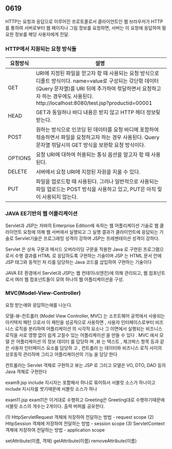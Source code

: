 ## 0619

HTTP는 요청과 응답으로 이루어진 프로토콜로서 클라이언트인 웹 브라우저가 HTTP를 통하여 서버로부터 웹 페이지나 그림 정보를 요청하면, 서버는 이 요청에 응답하여 필요한 정보를 해당 사용자에게 전달. 

### HTTP에서 지원되는 요청 방식들

| 요청방식 | 설명                                                         |
| -------- | ------------------------------------------------------------ |
| GET      | URI에 지정된 파일을 얻고자 핛 때 사용되는 요청 방식으로 디폴트 방식이다. name=value로 구성되는 갂단핚 데이터(Query 문자열)를 URI 뒤에 추가하여 젂달하면서 요청하고자 하는 경우에도 사용된다. http://localhost:8080/test.jsp?productid=00001 |
| HEAD     | GET과 동일하나 바디 내용은 받지 않고 HTTP 헤더 정보맂 받는다. |
| POST     | 원하는 방식으로 인코딩 된 데이터를 요청 바디에 포함하여 젂송하면서 파일을 요청하고자 하는 경우 사용된다. Query 문자열 젂달시의 GET 방식을 보완핚 요청 방식이다. |
| OPTIONS  | 요청 URI에 대하여 허용되는 통싞 옵션을 알고자 핛 때 사용된다. |
| DELETE   | 서버에서 요청 URI에 지정된 자원을 지울 수 있다.              |
| PUT      | 파일을 업로드핛 때 사용된다. 그러나 일반적으로 사용되는 파일 업로드는 POST 방식을 사용하고 있고, PUT은 아직 맃이 사용되지 않는다. |

### JAVA EE기반의 웹 어플리케이션

Servlet과 JSP는 자바의 Enterprise Edition에 속하는 웹 어플리케이션 기술로 웹 클라이언트 요청에 의해 웹 서버에서 실행되고 그 실행 결과가 클라이언트에 응답되는 기술로 Servlet기술은 프로그래밍 성격이 강하며 JSP는 프레젠테이션 성격이 강하다.

Servlet 은 상속 구문과 메서드 오버라이딩 구문을 적용한 Java 로 구현된 프로그램으로서 수행
결과를 HTML 로 응답하도록 구현하는 기술이며 JSP 는 HTML 문서 안에 JSP 태그와 동적인 처
리를 담당하는 Java 코드를 삽입하여 구현하는 기술이다



JAVA EE 환경에서 Servlet과 JSP는 웹 컨테이너(엔진)에 의해 관리되고, 웹 컴포넌트로서 여러 웹 컴포넌트들이 모여 하나의 웹 어플리케이션을 구성.

### MVC(Model-View-Controller)

요청 받는애와 응답하는애를 나눈다. 

모델-뷰-컨트롤러 (Model View Controller, MVC) 는 소프트웨어 공학에서 사용되는 아키텍처 패턴 으로서 이 패턴을 성공적으로 사용하면 , 사용자 인터페이스로부터 비즈니스 로직을 분리하여 어플리케이션 의 시각적 요소나 그 이면에서 실행되는 비즈니스 로직을 서로 영향 없이 쉽게 고칠수 있는 어플리케이션 을 만들 수 있다 . MVC 에서 모델 은 어플리케이션 의 정보 데이터 를 담당하 며 ,뷰 는 텍스트 , 체크박스 항목 등과 같은 사용자 인터페이스 요소를 담당하 고 , 컨트롤러 는 데이터와 비즈니스 로직 사이의 상호동작 관리하며 그리고 어플리케이션의 기능 을 담당 한다

컨트롤러는 Servlet 객체로 구현하고 뷰는 JSP 로 그리고 모델은 VO, DTO, DAO 등의 Java 객체로 구현한다

exam9.jsp include 지시자는 포함해서 하나로 묶어줘서 서블릿 소스가 하나이고 include 지시자를 썻기때문에 서블릿 소스가 하나

exam11.jsp exam11은 이거대로 수행하고 Greeting은 Greeting대로 수행하기때문에 서블릿 소스의 개수는 2개이다. 출력 버퍼를 공유한다. 

  (1) HttpServletRequest 객체에 저장하여 전달하는 방법 - request scope 
  (2) HttpSession 객체에 저장하여 전달하는 방법 - session scope
  (3) ServletContext 객체에 저장하여 전달하는 방법  - application scope           

  setAttribute(이름, 객체) 
  getAttribute(이름)
  removeAttribute(이름)

 
